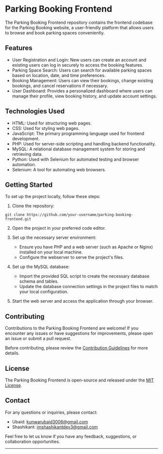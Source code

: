 # Parking Booking Frontend

The Parking Booking Frontend repository contains the frontend codebase for the Parking Booking website, a user-friendly platform that allows users to browse and book parking spaces conveniently.

## Features

- User Registration and Login: New users can create an account and existing users can log in securely to access the booking features.
- Parking Space Search: Users can search for available parking spaces based on location, date, and time preferences.
- Booking Management: Users can view their bookings, change existing bookings, and cancel reservations if necessary.
- User Dashboard: Provides a personalized dashboard where users can manage their profile, view booking history, and update account settings.

## Technologies Used

- HTML: Used for structuring web pages.
- CSS: Used for styling web pages.
- JavaScript: The primary programming language used for frontend development.
- PHP: Used for server-side scripting and handling backend functionality.
- MySQL: A relational database management system for storing and retrieving data.
- Python: Used with Selenium for automated testing and browser automation.
- Selenium: A tool for automating web browsers.

## Getting Started

To set up the project locally, follow these steps:

1. Clone the repository:

```shell
git clone https://github.com/your-username/parking-booking-frontend.git
```

2. Open the project in your preferred code editor.

3. Set up the necessary server environment:

   - Ensure you have PHP and a web server (such as Apache or Nginx) installed on your local machine.
   - Configure the webserver to serve the project's files.

4. Set up the MySQL database:

   - Import the provided SQL script to create the necessary database schema and tables.
   - Update the database connection settings in the project files to match your local configuration.

5. Start the web server and access the application through your browser.

## Contributing

Contributions to the Parking Booking Frontend are welcome! If you encounter any issues or have suggestions for improvements, please open an issue or submit a pull request.

Before contributing, please review the [Contribution Guidelines](CONTRIBUTING.md) for more details.

## License

The Parking Booking Frontend is open-source and released under the [MIT License](LICENSE).

## Contact

For any questions or inquiries, please contact:

- Ubaid: kunwarubaid3006@gmail.com
- Shashikant: imshashikantdev3@gmail.com

Feel free to let us know if you have any feedback, suggestions, or collaboration opportunities.

---
